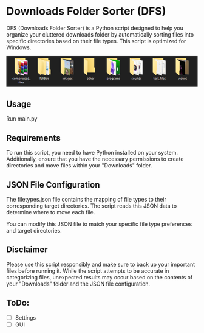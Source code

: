 # Downloads Folder Sorter (DFS)

DFS (Downloads Folder Sorter) is a Python script designed to help you organize your cluttered downloads folder by automatically sorting files into specific directories based on their file types. This script is optimized for Windows.

![Alt text](Preview.png)

## Usage

Run main.py

## Requirements

To run this script, you need to have Python installed on your system. Additionally, ensure that you have the necessary permissions to create directories and move files within your "Downloads" folder.

## JSON File Configuration

The filetypes.json file contains the mapping of file types to their corresponding target directories. The script reads this JSON data to determine where to move each file.

You can modify this JSON file to match your specific file type preferences and target directories.

## Disclaimer

Please use this script responsibly and make sure to back up your important files before running it. While the script attempts to be accurate in categorizing files, unexpected results may occur based on the contents of your "Downloads" folder and the JSON file configuration.

## ToDo:

- [ ] Settings
- [ ] GUI
